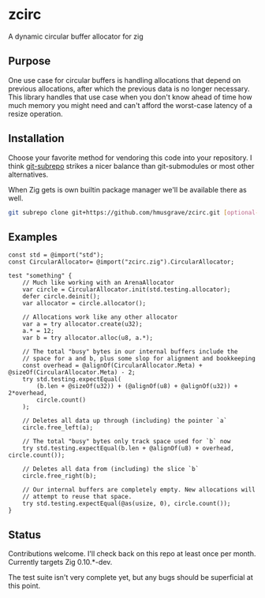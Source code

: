 # zcirc

A dynamic circular buffer allocator for zig

## Purpose

One use case for circular buffers is handling allocations that depend on
previous allocations, after which the previous data is no longer necessary.
This library handles that use case when you don't know ahead of time how much
memory you might need and can't afford the worst-case latency of a resize operation.

## Installation

Choose your favorite method for vendoring this code into your repository. I
think [git-subrepo](https://github.com/ingydotnet/git-subrepo) strikes a nicer
balance than git-submodules or most other alternatives.

When Zig gets is own builtin package manager we'll be available there as well.

```bash
git subrepo clone git+https://github.com/hmusgrave/zcirc.git [optional-subdir]
```

## Examples
```zig
const std = @import("std");
const CircularAllocator= @import("zcirc.zig").CircularAllocator;

test "something" {
    // Much like working with an ArenaAllocator
    var circle = CircularAllocator.init(std.testing.allocator);
    defer circle.deinit();
    var allocator = circle.allocator();

    // Allocations work like any other allocator
    var a = try allocator.create(u32);
    a.* = 12;
    var b = try allocator.alloc(u8, a.*);

    // The total "busy" bytes in our internal buffers include the
    // space for a and b, plus some slop for alignment and bookkeeping
    const overhead = @alignOf(CircularAllocator.Meta) + @sizeOf(CircularAllocator.Meta) - 2;
    try std.testing.expectEqual(
        (b.len + @sizeOf(u32)) + (@alignOf(u8) + @alignOf(u32)) + 2*overhead,
        circle.count()
    );

    // Deletes all data up through (including) the pointer `a`
    circle.free_left(a);

    // The total "busy" bytes only track space used for `b` now
    try std.testing.expectEqual(b.len + @alignOf(u8) + overhead, circle.count());

    // Deletes all data from (including) the slice `b`
    circle.free_right(b);

    // Our internal buffers are completely empty. New allocations will
    // attempt to reuse that space.
    try std.testing.expectEqual(@as(usize, 0), circle.count());
}
```

## Status
Contributions welcome. I'll check back on this repo at least once per month.
Currently targets Zig 0.10.*-dev.

The test suite isn't very complete yet, but any bugs should be superficial at
this point.
